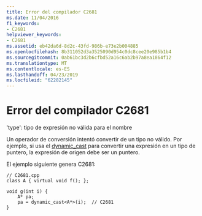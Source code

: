 ```yaml
---
title: Error del compilador C2681
ms.date: 11/04/2016
f1_keywords:
- C2681
helpviewer_keywords:
- C2681
ms.assetid: eb42da6d-8d2c-43fd-986b-e73e2b004885
ms.openlocfilehash: 8b311052d3a3525090d954c0dc8cee20e985b1b4
ms.sourcegitcommit: 0ab61bc3d2b6cfbd52a16c6ab2b97a8ea1864f12
ms.translationtype: MT
ms.contentlocale: es-ES
ms.lasthandoff: 04/23/2019
ms.locfileid: "62282145"
---
```

# <a name="compiler-error-c2681"></a>Error del compilador C2681

'type': tipo de expresión no válida para el nombre

Un operador de conversión intentó convertir de un tipo no válido. Por ejemplo, si usa el [dynamic_cast](../../cpp/dynamic-cast-operator.md) para convertir una expresión en un tipo de puntero, la expresión de origen debe ser un puntero.

El ejemplo siguiente genera C2681:

```
// C2681.cpp
class A { virtual void f(); };

void g(int i) {
    A* pa;
    pa = dynamic_cast<A*>(i);  // C2681
}
```